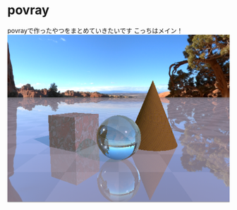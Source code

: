 # povray
povrayで作ったやつをまとめていきたいです
こっちはメイン！
<img src="https://github.com/bibinba/povray/blob/im/SnapCrab_2017-6-26_14-53-2900.png" alt="画像１" title="サンプル">
